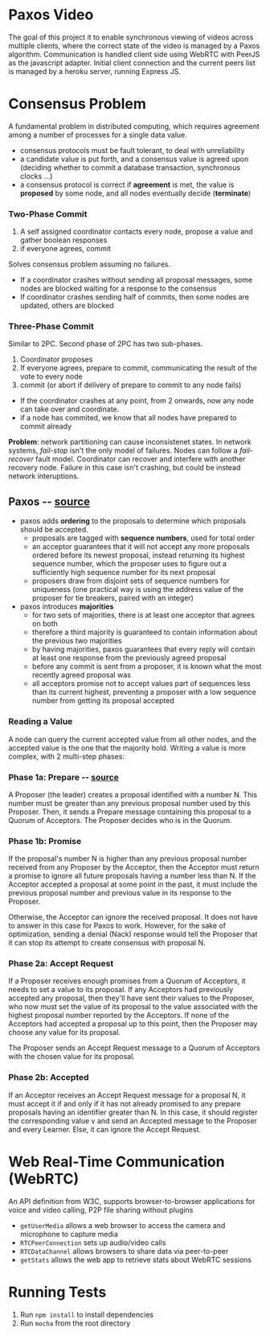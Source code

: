 # Paxos Video
The goal of this project it to enable synchronous viewing of videos across multiple clients, where the correct state of the video is managed by a Paxos algorithm. Communication is handled client side using WebRTC with PeerJS as the javascript adapter. Initial client connection and the current peers list is managed by a heroku server, running Express JS.

# Consensus Problem
A fundamental problem in distributed computing, which requires agreement among a number of processes for a single data value.
- consensus protocols must be fault tolerant, to deal with unreliability
- a candidate value is put forth, and a consensus value is agreed upon (deciding whether to commit a database transaction, synchronous clocks ...)
- a consensus protocol is correct if **agreement** is met, the value is **proposed** by some node, and all nodes eventually decide (**terminate**)

### Two-Phase Commit
1. A self assigned coordinator contacts every node, propose a value and gather boolean responses
2. if everyone agrees, commit

Solves consensus problem assuming no failures. 
- If a coordinator crashes without sending all proposal messages, some nodes are blocked waiting for a response to the consensus
- If coordinator crashes sending half of commits, then some nodes are updated, others are blocked

### Three-Phase Commit
Similar to 2PC. Second phase of 2PC has two sub-phases. 
1. Coordinator proposes
2. If everyone agrees, prepare to commit, communicating the result of the vote to every node
3. commit (or abort if delivery of prepare to commit to any node fails)

- If the coordinator crashes at any point, from 2 onwards, now any node can take over and coordinate.
- if a node has commited, we know that all nodes have prepared to commit already

**Problem**: network partitioning can cause inconsistenet states. In network systems, *fail-stop* isn't the only model of failures. Nodes can follow a *fail-recover* fault model. Coordinator can recover and interfere with another recovery node. Failure in this case isn't crashing, but could be instead network interuptions.

## Paxos -- [source](http://the-paper-trail.org/blog/consensus-protocols-paxos/)
- paxos adds **ordering** to the proposals to determine which proposals should be accepted. 
  - proposals are tagged with **sequence numbers**, used for total order
  - an acceptor guarantees that it will not accept any more proposals ordered before its newest proposal, instead returning its highest sequence number, which the proposer uses to figure out a sufficiently high sequence number for its next proposal
  - proposers draw from disjoint sets of sequence numbers for uniqueness (one practical way is using the address value of the proposer for tie breakers, paired with an integer)
- paxos introduces **majorities**
  - for two sets of majorities, there is at least one acceptor that agrees on both
  - therefore a third majority is guaranteed to contain information about the previous two majorities
  - by having majorities, paxos guarantees that every reply will contain at least one response from the previously agreed proposal
  - before any commit is sent from a proposer, it is known what the most recently agreed proposal was
  - all acceptors promise not to accept values part of sequences less than its current highest, preventing a proposer with a low sequence number from getting its proposal accepted 

### Reading a Value
A node can query the current accepted value from all other nodes, and the accepted value is the one that the majority hold. Writing a value is more complex, with 2 multi-step phases:

### Phase 1a: Prepare -- [source](https://en.wikipedia.org/wiki/Paxos_(computer_science)#Basic_Paxos)
A Proposer (the leader) creates a proposal identified with a number N. This number must be greater than any previous proposal number used by this Proposer. Then, it sends a Prepare message containing this proposal to a Quorum of Acceptors. The Proposer decides who is in the Quorum.

### Phase 1b: Promise
If the proposal's number N is higher than any previous proposal number received from any Proposer by the Acceptor, then the Acceptor must return a promise to ignore all future proposals having a number less than N. If the Acceptor accepted a proposal at some point in the past, it must include the previous proposal number and previous value in its response to the Proposer.

Otherwise, the Acceptor can ignore the received proposal. It does not have to answer in this case for Paxos to work. However, for the sake of optimization, sending a denial (Nack) response would tell the Proposer that it can stop its attempt to create consensus with proposal N.

### Phase 2a: Accept Request
If a Proposer receives enough promises from a Quorum of Acceptors, it needs to set a value to its proposal. If any Acceptors had previously accepted any proposal, then they'll have sent their values to the Proposer, who now must set the value of its proposal to the value associated with the highest proposal number reported by the Acceptors. If none of the Acceptors had accepted a proposal up to this point, then the Proposer may choose any value for its proposal.

The Proposer sends an Accept Request message to a Quorum of Acceptors with the chosen value for its proposal.

### Phase 2b: Accepted
If an Acceptor receives an Accept Request message for a proposal N, it must accept it if and only if it has not already promised to any prepare proposals having an identifier greater than N. In this case, it should register the corresponding value v and send an Accepted message to the Proposer and every Learner. Else, it can ignore the Accept Request.

# Web Real-Time Communication (WebRTC)
An API definition from W3C, supports browser-to-browser applications for voice and video calling, P2P file sharing without plugins
- `getUserMedia` allows a web browser to access the camera and microphone to capture media
- `RTCPeerConnection` sets up audio/video calls
- `RTCDataChannel` allows browsers to share data via peer-to-peer
- `getStats` allows the web app to retrieve stats about WebRTC sessions

# Running Tests

1. Run `npm install` to install dependencies
2. Run `mocha` from the root directory
